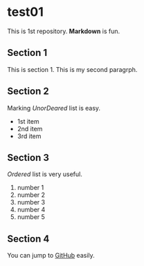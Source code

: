 # test01
 
This is 1st repository.
**Markdown** is fun.

## Section 1
This is section 1.
This is my second paragrph.

## Section 2
Marking *UnorDeared* list is easy.

- 1st item
- 2nd item
- 3rd item

## Section 3
*Ordered* list is very useful.

1. number 1
1. number 2
1. number 3
1. number 4
1. number 5

## Section 4

You can jump to [GitHub](https://github.com) easily.